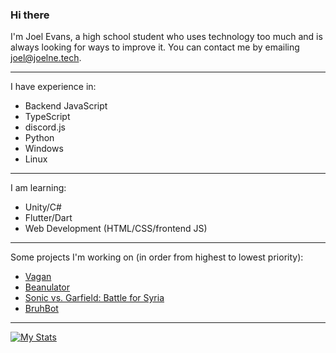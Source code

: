 ### Hi there 
I'm Joel Evans, a high school student who uses technology too much and is always looking for ways to improve it.
You can contact me by emailing joel@joelne.tech.

---

I have experience in:
 - Backend JavaScript
 - TypeScript
 - discord.js
 - Python
 - Windows 
 - Linux

---

I am learning:
 - Unity/C#
 - Flutter/Dart
 - Web Development (HTML/CSS/frontend JS)

---

Some projects I'm working on (in order from highest to lowest priority):
 - [Vagan](https://github.com/JuhJuhButts/Vagan)
 - [Beanulator](https://github.com/Beanulator) 
 - [Sonic vs. Garfield: Battle for Syria](https://github.com/JuhJuhButts/Sonic-vs.-Garfield-Battle-for-Syria)
 - [BruhBot](https://github.com/JuhJuhButts/BruhBot)

---

[![My Stats](https://github-readme-stats.vercel.app/api?username=JuhJuhButts&count_private=true&show_icons=true&theme=radical)](https://github.com/anuraghazra/github-readme-stats)
